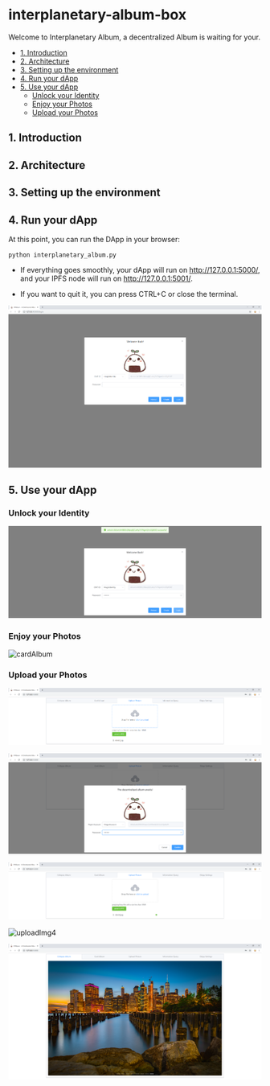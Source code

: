 # interplanetary-album-box

Welcome to Interplanetary Album, a decentralized Album is waiting for your.

<!-- TOC -->

- [1. Introduction](#1-introduction)
- [2. Architecture](#2-architecture)
- [3. Setting up the environment](#3-setting-up-the-environment)
- [4. Run your dApp](#4-run-your-dapp)
- [5. Use your dApp](#5-use-your-dapp)
    - [Unlock your Identity](#unlock-your-identity)
    - [Enjoy your Photos](#enjoy-your-photos)
    - [Upload your Photos](#upload-your-photos)

<!-- /TOC -->

## 1. Introduction

## 2. Architecture

## 3. Setting up the environment

## 4. Run your dApp

At this point, you can run the DApp in your browser:

```shell
python interplanetary_album.py
```

- If everything goes smoothly, your dApp will run on http://127.0.0.1:5000/, and your IPFS node will run on http://127.0.0.1:5001/.

- If you want to quit it, you can press CTRL+C or close the terminal.

![login](img/login.png)

## 5. Use your dApp

### Unlock your Identity

![loginSuccessful](img/loginSuccessful.png)

### Enjoy your Photos

![cardAlbum](img/cardAlbum.png)

### Upload your Photos

![uploadImg1](img/uploadImg1.png)

![uploadImg2](img/uploadImg2.png)

![uploadImg3](img/uploadImg3.png)

![uploadImg4](img/uploadImg41.png)

![uploadImg5](img/uploadImg5.png)